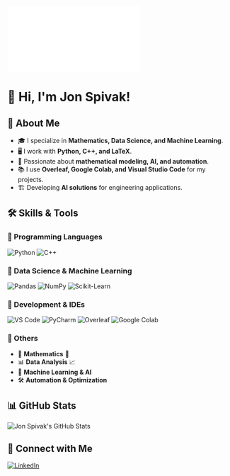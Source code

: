 ![Banner](Portada%20espresso.pdf)

# 👋 Hi, I'm Jon Spivak!

## 🚀 About Me

- 🎓 I specialize in **Mathematics, Data Science, and Machine Learning**.
- 🖥️ I work with **Python, C++, and LaTeX**.
- 📜 Passionate about **mathematical modeling, AI, and automation**.
- 📚 I use **Overleaf, Google Colab, and Visual Studio Code** for my projects.
- 🏗️ Developing **AI solutions** for engineering applications.

## 🛠 Skills & Tools

### 🔹 Programming Languages

![Python](https://img.shields.io/badge/-Python-3776AB?style=for-the-badge&logo=python&logoColor=white)
![C++](https://img.shields.io/badge/-C++-00599C?style=for-the-badge&logo=c%2B%2B&logoColor=white)

### 🔹 Data Science & Machine Learning

![Pandas](https://img.shields.io/badge/-Pandas-150458?style=for-the-badge&logo=pandas&logoColor=white)
![NumPy](https://img.shields.io/badge/-NumPy-013243?style=for-the-badge&logo=numpy&logoColor=white)
![Scikit-Learn](https://img.shields.io/badge/-Scikit%20Learn-F7931E?style=for-the-badge&logo=scikit-learn&logoColor=white)

### 🔹 Development & IDEs

![VS Code](https://img.shields.io/badge/-VS%20Code-007ACC?style=for-the-badge&logo=visual-studio-code&logoColor=white)
![PyCharm](https://img.shields.io/badge/-PyCharm-000000?style=for-the-badge&logo=pycharm&logoColor=white)
![Overleaf](https://img.shields.io/badge/-Overleaf-47A248?style=for-the-badge&logo=overleaf&logoColor=white)
![Google Colab](https://img.shields.io/badge/-Google%20Colab-F9AB00?style=for-the-badge&logo=google-colab&logoColor=white)

### 🔹 Others

- 📜 **Mathematics** 🧮
- 📊 **Data Analysis** 📈
- 🤖 **Machine Learning & AI**
- 🛠️ **Automation & Optimization**

## 📊 GitHub Stats
![Jon Spivak's GitHub Stats](https://github-readme-stats.vercel.app/api?username=JonSpivak666&show_icons=true&theme=dark)

## 🔗 Connect with Me
[![LinkedIn](https://img.shields.io/badge/-LinkedIn-0077B5?style=for-the-badge&logo=linkedin&logoColor=white)](https://www.linkedin.com/in/sordojonathan/)
